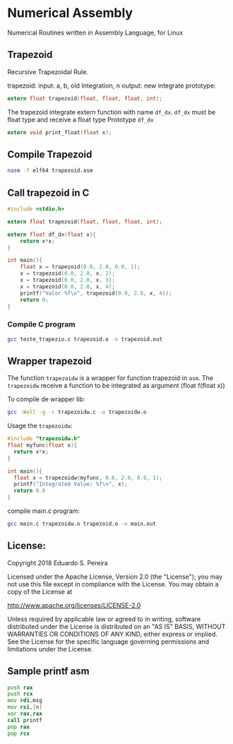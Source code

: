 # Numerical Assembly

Numerical Routines written in Assembly Language, for Linux


## Trapezoid

Recursive Trapezoidal Rule.

trapezoid:
   input: a, b, old Integration, n
   output: new integrate
   prototype:
   ```c
   extern float trapezoid(float, float, float, int);
   ```
The trapezoid integrate extern function with name `df_dx`.
`df_dx` must be float type and receive a float type
Prototype `df_dx`
```c
extern void print_float(float x);
```

## Compile Trapezoid

```bash
nasm -f elf64 trapezoid.asm
```

## Call trapezoid in C

```c
#include <stdio.h>

extern float trapezoid(float, float, float, int);

extern float df_dx(float x){
    return x*x;
}

int main(){
    float x = trapezoid(0.0, 2.0, 0.0, 1);
    x = trapezoid(0.0, 2.0, x, 2);
    x = trapezoid(0.0, 2.0, x, 3);
    x = trapezoid(0.0, 2.0, x, 4);
    printf("Valor %f\n", trapezoid(0.0, 2.0, x, 4));
    return 0;
}
```

### Compile C program

```bash
gcc teste_trapezio.c trapezoid.o -o trapezoid.out
```

## Wrapper trapezoid

The function `trapezoidw` is a wrapper for function trapezoid in `asm`.
The `trapezoidw` receive a function to be integrated as argument (float f(float x))

To compile de wrapper lib:

```bash
gcc -Wall -g -c trapezoidw.c -o trapezoidw.o
```

Usage the `trapezoidw`:

```c
#include "trapezoidw.h"
float myfunc(float x){
  return x*x;
}

int main(){
  float x = trapezoidw(myfunc, 0.0, 2.0, 0.0, 1);
  printf("Integrated Value: %f\n", x);
  return 0.0
}
```

compile main.c program:

```bash
gcc main.c trapezoidw.o trapezoid.o -o main.out
```

## License:

Copyright 2018 Eduardo S. Pereira

Licensed under the Apache License, Version 2.0 (the "License");
you may not use this file except in compliance with the License.
You may obtain a copy of the License at

http://www.apache.org/licenses/LICENSE-2.0

Unless required by applicable law or agreed to in writing, software
distributed under the License is distributed on an "AS IS" BASIS,
WITHOUT WARRANTIES OR CONDITIONS OF ANY KIND, either express or implied.
See the License for the specific language governing permissions and
limitations under the License.



## Sample printf asm
```asm
push rax
push rcx
mov rdi,msg
mov rsi,[n]
xor rax,rax
call printf
pop rax
pop rcx
```

